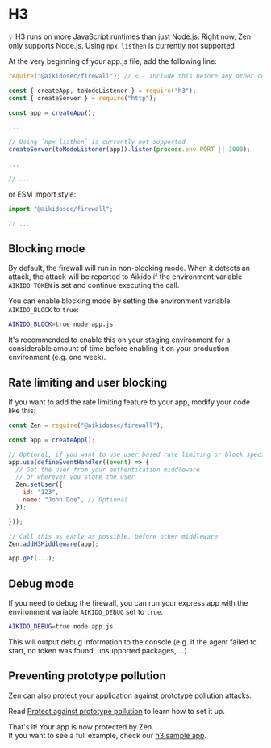 # H3

💡 H3 runs on more JavaScript runtimes than just Node.js. Right now, Zen only supports Node.js. Using `npx listhen` is currently not supported

At the very beginning of your app.js file, add the following line:

```js
require("@aikidosec/firewall"); // <-- Include this before any other code or imports

const { createApp, toNodeListener } = require("h3");
const { createServer } = require("http");

const app = createApp();

...

// Using `npx listhen` is currently not supported
createServer(toNodeListener(app)).listen(process.env.PORT || 3000);

...

// ...
```

or ESM import style:

```js
import "@aikidosec/firewall";

// ...
```

## Blocking mode

By default, the firewall will run in non-blocking mode. When it detects an attack, the attack will be reported to Aikido if the environment variable `AIKIDO_TOKEN` is set and continue executing the call.

You can enable blocking mode by setting the environment variable `AIKIDO_BLOCK` to `true`:

```sh
AIKIDO_BLOCK=true node app.js
```

It's recommended to enable this on your staging environment for a considerable amount of time before enabling it on your production environment (e.g. one week).

## Rate limiting and user blocking

If you want to add the rate limiting feature to your app, modify your code like this:

```js
const Zen = require("@aikidosec/firewall");

const app = createApp();

// Optional, if you want to use user based rate limiting or block specific users
app.use(defineEventHandler((event) => {
  // Get the user from your authentication middleware
  // or wherever you store the user
  Zen.setUser({
    id: "123",
    name: "John Doe", // Optional
  });

}));

// Call this as early as possible, before other middleware
Zen.addH3Middleware(app);

app.get(...);
```

## Debug mode

If you need to debug the firewall, you can run your express app with the environment variable `AIKIDO_DEBUG` set to `true`:

```sh
AIKIDO_DEBUG=true node app.js
```

This will output debug information to the console (e.g. if the agent failed to start, no token was found, unsupported packages, ...).

## Preventing prototype pollution

Zen can also protect your application against prototype pollution attacks.

Read [Protect against prototype pollution](./prototype-pollution.md) to learn how to set it up.

That's it! Your app is now protected by Zen.  
If you want to see a full example, check our [h3 sample app](../sample-apps/h3-postgres).
